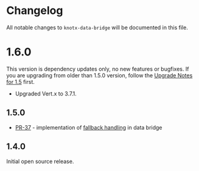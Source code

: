 # Changelog
All notable changes to `knotx-data-bridge` will be documented in this file.

# 1.6.0
This version is dependency updates only, no new features or bugfixes. If you are upgrading from older than 1.5.0 version, follow the [Upgrade Notes for 1.5](https://knotx.io/blog/release-1_5_0/) first.
- Upgraded Vert.x to 3.7.1.

## 1.5.0
- [PR-37](https://github.com/Knotx/knotx-data-bridge/pull/37) - implementation of [fallback handling](https://github.com/Cognifide/knotx/issues/466) in data bridge

## 1.4.0
Initial open source release.
